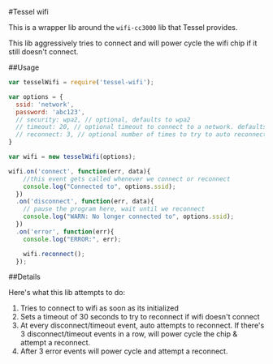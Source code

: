 #Tessel wifi

This is a wrapper lib around the `wifi-cc3000` lib that Tessel provides.

This lib aggressively tries to connect and will power cycle the wifi chip if it still doesn't connect.

##Usage

```js
var tesselWifi = require('tessel-wifi');

var options = {
  ssid: 'network',
  password: 'abc123',
  // security: wpa2, // optional, defaults to wpa2
  // timeout: 20, // optional timeout to connect to a network. defaults to 20
  // reconnect: 3, // optional number of times to try to auto reconnect on a disconnect event. defaults to 3
}

var wifi = new tesselWifi(options);

wifi.on('connect', function(err, data){
    //this event gets called whenever we connect or reconnect
    console.log("Connected to", options.ssid);
  })
  .on('disconnect', function(err, data){
    // pause the program here, wait until we reconnect
    console.log("WARN: No longer connected to", options.ssid);
  })
  .on('error', function(err){
    console.log("ERROR:", err);

    wifi.reconnect();
  });

``` 

##Details

Here's what this lib attempts to do:

1. Tries to connect to wifi as soon as its initialized
2. Sets a timeout of 30 seconds to try to reconnect if wifi doesn't connect
3. At every disconnect/timeout event, auto attempts to reconnect. If there's 3 disconnect/timeout events in a row, will power cycle the chip & attempt a reconnect.
4. After 3 error events will power cycle and attempt a reconnect.
